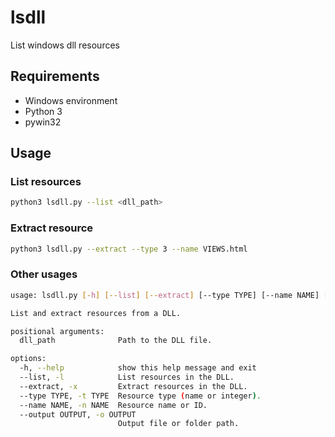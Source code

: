 # lsdll
List windows dll resources 

## Requirements
- Windows environment
- Python 3
- pywin32

## Usage 

### List resources 
```bash 
python3 lsdll.py --list <dll_path>
``` 
### Extract resource 
```bash 
python3 lsdll.py --extract --type 3 --name VIEWS.html
``` 
### Other usages
```bash
usage: lsdll.py [-h] [--list] [--extract] [--type TYPE] [--name NAME] [--output OUTPUT] dll_path

List and extract resources from a DLL.

positional arguments:
  dll_path              Path to the DLL file.

options:
  -h, --help            show this help message and exit
  --list, -l            List resources in the DLL.
  --extract, -x         Extract resources in the DLL.
  --type TYPE, -t TYPE  Resource type (name or integer).
  --name NAME, -n NAME  Resource name or ID.
  --output OUTPUT, -o OUTPUT
                        Output file or folder path.
```
